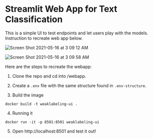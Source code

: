 # Streamlit Web App for Text Classification

This is a simple UI to test endpoints and let users play with the models. Instruction to recreate web app below.

![Screen Shot 2021-05-16 at 3 09 12 AM](https://user-images.githubusercontent.com/19174440/118387287-18f09600-b5f4-11eb-891c-28e0915218b4.png)

![Screen Shot 2021-05-16 at 3 09 58 AM](https://user-images.githubusercontent.com/19174440/118387310-332a7400-b5f4-11eb-93bd-bc7744e621b1.png)

Here are the steps to recreate the webapp:

1. Clone the repo and cd into /webapp.

2. Create a `.env` file with the same structure found in `.env-structure`.

3. Build the image
```
docker build -t weaklabeling-ui .
```

4. Running it
```
docker run -it -p 8501:8501 weaklabeling-ui
```  

5. Open http://localhost:8501 and test it out!
